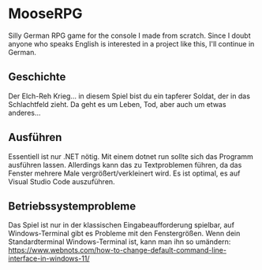 # MooseRPG
Silly German RPG game for the console I made from scratch. Since I doubt anyone who speaks English is interested in a project like this, I'll continue in German. 

## Geschichte

Der Elch-Reh Krieg... in diesem Spiel bist du ein tapferer Soldat, der in das Schlachtfeld zieht. Da geht es um Leben, Tod, aber auch um etwas anderes...

## Ausführen

Essentiell ist nur .NET nötig. Mit einem dotnet run sollte sich das Programm ausführen lassen. Allerdings kann das zu Textproblemen führen, da das Fenster mehrere Male vergrößert/verkleinert wird. Es ist optimal, es auf Visual Studio Code auszuführen.

## Betriebssystemprobleme

Das Spiel ist nur in der klassischen Eingabeaufforderung spielbar, auf Windows-Terminal gibt es Probleme mit den Fenstergrößen. Wenn dein Standardterminal Windows-Terminal ist, kann man ihn so umändern: 
https://www.webnots.com/how-to-change-default-command-line-interface-in-windows-11/